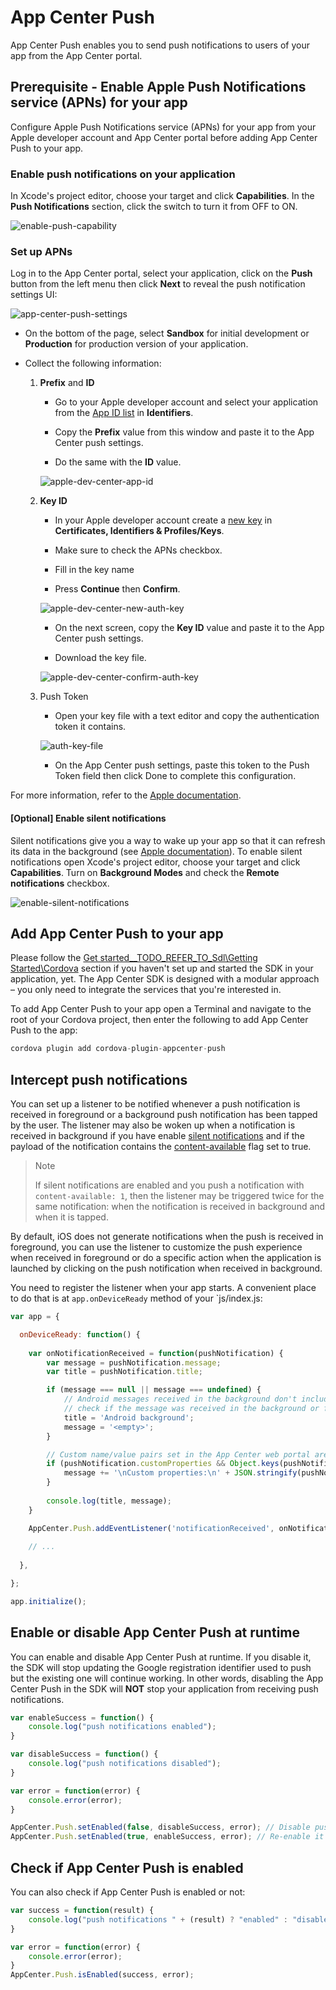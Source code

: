 # App Center Push

App Center Push enables you to send push notifications to users of your app from the App Center portal.

## Prerequisite - Enable Apple Push Notifications service (APNs) for your app

Configure Apple Push Notifications service (APNs) for your app from your Apple developer account and App Center portal before adding App Center Push to your app.

### Enable push notifications on your application

In Xcode's project editor, choose your target and click **Capabilities**. In the **Push Notifications** section, click the switch to turn it from OFF to ON.

![enable-push-capability](https://docs.microsoft.com/en-us/appcenter/sdk/push/images/apple-enable-push-capability.png)

### Set up APNs

Log in to the App Center portal, select your application, click on the **Push** button from the left menu then click **Next** to reveal the push notification settings UI:

![app-center-push-settings](https://docs.microsoft.com/en-us/appcenter/sdk/push/images/apple-push-settings-ac-portal.png)

* On the bottom of the page, select **Sandbox** for initial development or **Production** for production version of your application.

* Collect the following information:

  1. **Prefix** and **ID**

      * Go to your Apple developer account and select your application from the [App ID list](https://developer.apple.com/account/ios/identifier/bundle) in **Identifiers**.

      * Copy the **Prefix** value from this window and paste it to the App Center push settings.

      * Do the same with the **ID** value.

      ![apple-dev-center-app-id](https://docs.microsoft.com/en-us/appcenter/sdk/push/images/ios-app-id-apple-portal.png)

  2. **Key ID**

      * In your Apple developer account create a [new key](https://developer.apple.com/account/ios/authkey/create) in **Certificates, Identifiers & Profiles/Keys**.

      * Make sure to check the APNs checkbox.

      * Fill in the key name

      * Press **Continue** then **Confirm**.

      ![apple-dev-center-new-auth-key](https://docs.microsoft.com/en-us/appcenter/sdk/push/images/ios-new-auth-key-apple-portal.png)

      * On the next screen, copy the **Key ID** value and paste it to the App Center push settings.

      * Download the key file.

      ![apple-dev-center-confirm-auth-key](https://docs.microsoft.com/en-us/appcenter/sdk/push/images/ios-confirm-auth-key-apple-portal.png)

  3. Push Token

      * Open your key file with a text editor and copy the authentication token it contains.

      ![auth-key-file](https://docs.microsoft.com/en-us/appcenter/sdk/push/images/apple-auth-key-file.png)

      * On the App Center push settings, paste this token to the Push Token field then click Done to complete this configuration.

For more information, refer to the [Apple documentation](http://help.apple.com/xcode/mac/current/#/dev11b059073).

#### [Optional] Enable silent notifications

Silent notifications give you a way to wake up your app so that it can refresh its data in the background (see [Apple documentation](https://developer.apple.com/library/content/documentation/NetworkingInternet/Conceptual/RemoteNotificationsPG/CreatingtheNotificationPayload.html#//apple_ref/doc/uid/TP40008194-CH10-SW8)). To enable silent notifications open Xcode's project editor, choose your target and click **Capabilities**. Turn on **Background Modes** and check the **Remote notifications** checkbox.

![enable-silent-notifications](https://docs.microsoft.com/en-us/appcenter/sdk/push/images/ios-enable-silent-notifications.png)

## Add App Center Push to your app

Please follow the [Get started__TODO_REFER_TO_Sdl\Getting Started\Cordova]() section if you haven't set up and started the SDK in your application, yet. The App Center SDK is designed with a modular approach – you only need to integrate the services that you're interested in.

To add App Center Push to your app open a Terminal and navigate to the root of your Cordova project, then enter the following to add App Center Push to the app:

```js
cordova plugin add cordova-plugin-appcenter-push
```

## Intercept push notifications

You can set up a listener to be notified whenever a push notification is received in foreground or a background push notification has been tapped by the user. The listener may also be woken up when a notification is received in background if you have enable [silent notifications](https://docs.microsoft.com/en-us/appcenter/sdk/push/react-native-ios#optional-enable-silent-notifications) and if the payload of the notification contains the [content-available](https://docs.microsoft.com/en-us/appcenter/push/index#custom-data-in-your-notifications) flag set to true.

> Note
>
> If silent notifications are enabled and you push a notification with `content-available: 1`, then the listener may be triggered twice for the same notification: when the notification is received in background and when it is tapped.

By default, iOS does not generate notifications when the push is received in foreground, you can use the listener to customize the push experience when received in foreground or do a specific action when the application is launched by clicking on the push notification when received in background.

You need to register the listener when your app starts. A convenient place to do that is at `app.onDeviceReady` method of your `js/index.js:

```js
var app = {

  onDeviceReady: function() {
    
    var onNotificationReceived = function(pushNotification) {
        var message = pushNotification.message;
        var title = pushNotification.title;

        if (message === null || message === undefined) {
            // Android messages received in the background don't include a message. On Android, that fact can be used to
            // check if the message was received in the background or foreground. For iOS the message is always present.
            title = 'Android background';
            message = '<empty>';
        }

        // Custom name/value pairs set in the App Center web portal are in customProperties
        if (pushNotification.customProperties && Object.keys(pushNotification.customProperties).length > 0) {
            message += '\nCustom properties:\n' + JSON.stringify(pushNotification.customProperties);
        }
        
        console.log(title, message);
    }

    AppCenter.Push.addEventListener('notificationReceived', onNotificationReceived);    
  
    // ...
    
  },  

};

app.initialize();
```

## Enable or disable App Center Push at runtime

You can enable and disable App Center Push at runtime. If you disable it, the SDK will stop updating the Google registration identifier used to push but the existing one will continue working. In other words, disabling the App Center Push in the SDK will **NOT** stop your application from receiving push notifications.

```js
var enableSuccess = function() {
    console.log("push notifications enabled");
}

var disableSuccess = function() {
    console.log("push notifications disabled");
}

var error = function(error) {
    console.error(error);
}

AppCenter.Push.setEnabled(false, disableSuccess, error); // Disable push
AppCenter.Push.setEnabled(true, enableSuccess, error); // Re-enable it
```

## Check if App Center Push is enabled

You can also check if App Center Push is enabled or not:

```js
var success = function(result) {
    console.log("push notifications " + (result) ? "enabled" : "disabled");
}

var error = function(error) {
    console.error(error);
}
AppCenter.Push.isEnabled(success, error);
```
